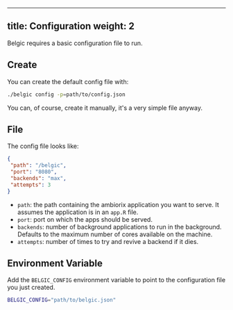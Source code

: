 
---

title: Configuration
weight: 2
---

Belgic requires a basic configuration file to run.

## Create

You can create the default config file with:

```bash
./belgic config -p=path/to/config.json
```

You can, of course, create it manually, it's a very
simple file anyway.

## File

The config file looks like:

```json
{
 "path": "/belgic",
 "port": "8080",
 "backends": "max",
 "attempts": 3
}
```

- `path`: the path containing the ambiorix application
you want to serve. It assumes the application is in an `app.R` file.
- `port`: port on which the apps should be served.
- `backends`: number of background applications to run in the background.
Defaults to the maximum number of cores available on the machine.
- `attempts`: number of times to try and revive a backend if it dies.

## Environment Variable

Add the `BELGIC_CONFIG` environment variable to point to the configuration
file you just created.

```bash
BELGIC_CONFIG="path/to/belgic.json"
```
